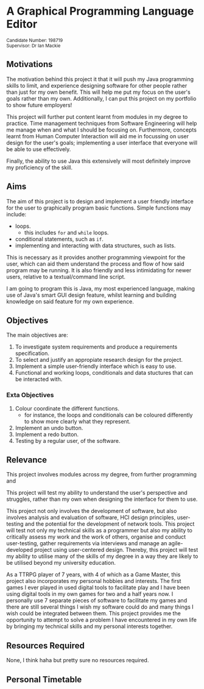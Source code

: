# A Graphical Programming Language Editor

<sup>Candidate Number: 198719</sup> <br>
<sup>Supervisor: Dr Ian Mackie</sup>

## Motivations
The motivation behind this project it that it will push my Java programming skills to limit, and experience designing software for other people rather than just for my own benefit. This will help me put my focus on the user's goals rather than my own. Additionally, I can put this project on my portfolio to show future employers!

This project will further put content learnt from modules in my degree to practice. Time management techniques from Software Engineering will help me manage when and what I should be focusing on. Furthermore, concepts learnt from Human Computer Interaction will aid me in focussing on user design for the user's goals; implementing a user interface that everyone will be able to use effectively.

Finally, the ability to use Java this extensively will most definitely improve my proficiency of the skill.

## Aims
The aim of this project is to design and implement a user friendly interface for the user to graphically program basic functions. Simple functions may include:
- loops.
  - this includes <code>for</code> and <code>while</code> loops.
- conditional statements, such as <code>if</code>.
- implementing and interacting with data structures, such as lists.

This is necessary as it provides another programming viewpoint for the user, which can aid them understand the process and flow of how said program may be running. It is also friendly and less intimidating for newer users, relative to a textual/command line script.

I am going to program this is Java, my most experienced language, making use of Java's smart GUI design feature, whilst learning and building knowledge on said feature for my own experience.

## Objectives

The main objectives are:
1. To investigate system requirements and produce a requirements specification.
2. To select and justify an appropiate research design for the project.
3. Implement a simple user-friendly interface which is easy to use.
4. Functional and working loops, conditionals and data stuctures that can be interacted with.

### Exta Objectives
1. Colour coordinate the different functions.
   - for instance, the loops and conditionals can be coloured differently to show more clearly what they represent.
2. Implement an undo button.
3. Implement a redo button.
4. Testing by a regular user, of the software.

## Relevance

This project involves modules across my degree, from further programming and

This project will test my ability to understand the user's perspective and struggles, rather than my own when designing the interface for them to use.







This project not only involves the development of software, but also involves analysis and evaluation of software, HCI design principles, user-testing and the potential for the development of network tools. This project will test not only my technical skills as a programmer but also my ability to critically assess my work and the work of others, organise and conduct user-testing, gather requirements via interviews and manage an agile-developed project using user-centered design. Thereby, this project will test my ability to utilise many of the skills of my degree in a way they are likely to be utilised beyond my university education.

As a TTRPG player of 7 years, with 4 of which as a Game Master, this project also incorporates my personal hobbies and interests. The first games I ever played in used digital tools to facilitate play and I have been using digital tools in my own games for two and a half years now. I personally use 7 separate pieces of software to facilitate my games and there are still several things I wish my software could do and many things I wish could be integrated between them. This project provides me the opportunity to attempt to solve a problem I have encountered in my own life by bringing my technical skills and my personal interests together.

## Resources Required

None, I think haha but pretty sure no resources required.

## Personal Timetable

